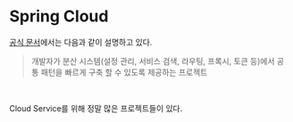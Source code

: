 # Spring Cloud

[공식 문서](https://spring.io/projects/spring-cloud)에서는 다음과 같이 설명하고 있다.

> 개발자가 분산 시스템(설정 관리, 서비스 검색, 라우팅, 프록시, 토큰 등)에서 공통 패턴을 빠르게 구축 할 수 있도록 제공하는 프로젝트

<br>

Cloud Service를 위해 정말 많은 프로젝트들이 있다.
